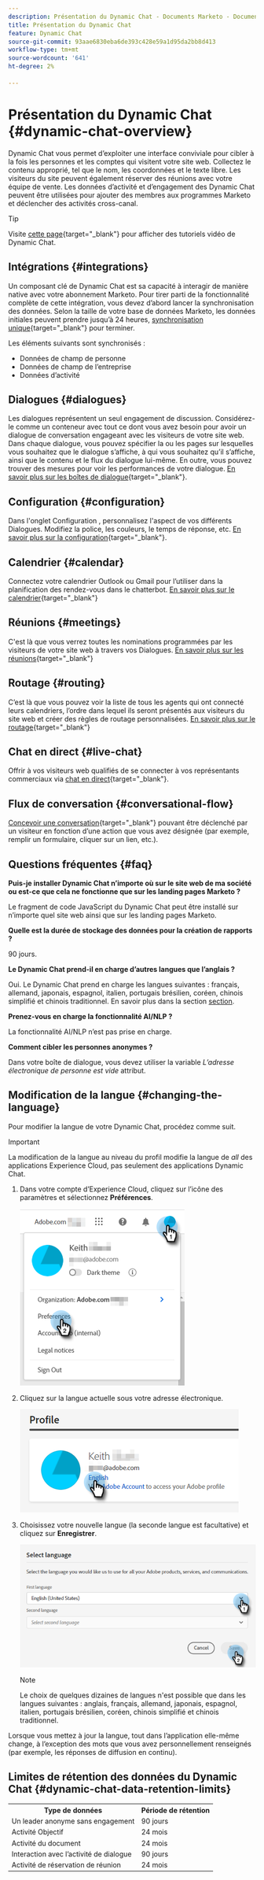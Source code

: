 ```yaml
---
description: Présentation du Dynamic Chat - Documents Marketo - Documentation du produit
title: Présentation du Dynamic Chat
feature: Dynamic Chat
source-git-commit: 93aae6830eba6de393c428e59a1d95da2bb8d413
workflow-type: tm+mt
source-wordcount: '641'
ht-degree: 2%

---
```


# Présentation du Dynamic Chat {#dynamic-chat-overview}

Dynamic Chat vous permet d’exploiter une interface conviviale pour cibler à la fois les personnes et les comptes qui visitent votre site web. Collectez le contenu approprié, tel que le nom, les coordonnées et le texte libre. Les visiteurs du site peuvent également réserver des réunions avec votre équipe de vente. Les données d’activité et d’engagement des Dynamic Chat peuvent être utilisées pour ajouter des membres aux programmes Marketo et déclencher des activités cross-canal.

>[!TIP]
>
>Visite [cette page](https://experienceleague.adobe.com/docs/marketo-learn/tutorials/dynamic-chat/dynamic-chat-overview.html){target="_blank"} pour afficher des tutoriels vidéo de Dynamic Chat.

## Intégrations {#integrations}

Un composant clé de Dynamic Chat est sa capacité à interagir de manière native avec votre abonnement Marketo. Pour tirer parti de la fonctionnalité complète de cette intégration, vous devez d’abord lancer la synchronisation des données. Selon la taille de votre base de données Marketo, les données initiales peuvent prendre jusqu’à 24 heures, [synchronisation unique](/help/marketo/product-docs/demand-generation/dynamic-chat/integrations/adobe-marketo-engage.md){target="_blank"} pour terminer.

Les éléments suivants sont synchronisés :

* Données de champ de personne
* Données de champ de l’entreprise
* Données d’activité

## Dialogues {#dialogues}

Les dialogues représentent un seul engagement de discussion. Considérez-le comme un conteneur avec tout ce dont vous avez besoin pour avoir un dialogue de conversation engageant avec les visiteurs de votre site web. Dans chaque dialogue, vous pouvez spécifier la ou les pages sur lesquelles vous souhaitez que le dialogue s’affiche, à qui vous souhaitez qu’il s’affiche, ainsi que le contenu et le flux du dialogue lui-même. En outre, vous pouvez trouver des mesures pour voir les performances de votre dialogue. [En savoir plus sur les boîtes de dialogue](/help/marketo/product-docs/demand-generation/dynamic-chat/automated-chat/dialogue-overview.md){target="_blank"}.

## Configuration {#configuration}

Dans l&#39;onglet Configuration , personnalisez l&#39;aspect de vos différents Dialogues. Modifiez la police, les couleurs, le temps de réponse, etc. [En savoir plus sur la configuration](/help/marketo/product-docs/demand-generation/dynamic-chat/setup-and-configuration/configuration.md){target="_blank"}.

## Calendrier {#calendar}

Connectez votre calendrier Outlook ou Gmail pour l’utiliser dans la planification des rendez-vous dans le chatterbot. [En savoir plus sur le calendrier](/help/marketo/product-docs/demand-generation/dynamic-chat/setup-and-configuration/agent-settings.md#connect-calendar){target="_blank"}

## Réunions {#meetings}

C&#39;est là que vous verrez toutes les nominations programmées par les visiteurs de votre site web à travers vos Dialogues. [En savoir plus sur les réunions](/help/marketo/product-docs/demand-generation/dynamic-chat/meeting-list.md){target="_blank"}

## Routage {#routing}

C’est là que vous pouvez voir la liste de tous les agents qui ont connecté leurs calendriers, l’ordre dans lequel ils seront présentés aux visiteurs du site web et créer des règles de routage personnalisées. [En savoir plus sur le routage](/help/marketo/product-docs/demand-generation/dynamic-chat/setup-and-configuration/routing.md){target="_blank"}

## Chat en direct {#live-chat}

Offrir à vos visiteurs web qualifiés de se connecter à vos représentants commerciaux via [chat en direct](/help/marketo/product-docs/demand-generation/dynamic-chat/live-chat/live-chat-overview.md){target="_blank"}.

## Flux de conversation {#conversational-flow}

[Concevoir une conversation](/help/marketo/product-docs/demand-generation/dynamic-chat/automated-chat/conversational-flow-overview.md){target="_blank"} pouvant être déclenché par un visiteur en fonction d’une action que vous avez désignée (par exemple, remplir un formulaire, cliquer sur un lien, etc.).

## Questions fréquentes {#faq}

**Puis-je installer Dynamic Chat n’importe où sur le site web de ma société ou est-ce que cela ne fonctionne que sur les landing pages Marketo ?**

Le fragment de code JavaScript du Dynamic Chat peut être installé sur n’importe quel site web ainsi que sur les landing pages Marketo.

**Quelle est la durée de stockage des données pour la création de rapports ?**

90 jours.

**Le Dynamic Chat prend-il en charge d’autres langues que l’anglais ?**

Oui. Le Dynamic Chat prend en charge les langues suivantes : français, allemand, japonais, espagnol, italien, portugais brésilien, coréen, chinois simplifié et chinois traditionnel. En savoir plus dans la section [section](#changing-the-language).

**Prenez-vous en charge la fonctionnalité AI/NLP ?**

La fonctionnalité AI/NLP n’est pas prise en charge.

**Comment cibler les personnes anonymes ?**

Dans votre boîte de dialogue, vous devez utiliser la variable _L’adresse électronique de personne est vide_ attribut.

## Modification de la langue {#changing-the-language}

Pour modifier la langue de votre Dynamic Chat, procédez comme suit.

>[!IMPORTANT]
>
>La modification de la langue au niveau du profil modifie la langue de _all_ des applications Experience Cloud, pas seulement des applications Dynamic Chat.

1. Dans votre compte d’Experience Cloud, cliquez sur l’icône des paramètres et sélectionnez **Préférences**.

   ![](assets/dynamic-chat-overview-1.png)

1. Cliquez sur la langue actuelle sous votre adresse électronique.

   ![](assets/dynamic-chat-overview-2.png)

1. Choisissez votre nouvelle langue (la seconde langue est facultative) et cliquez sur **Enregistrer**.

   ![](assets/dynamic-chat-overview-3.png)

   >[!NOTE]
   >
   >Le choix de quelques dizaines de langues n&#39;est possible que dans les langues suivantes : anglais, français, allemand, japonais, espagnol, italien, portugais brésilien, coréen, chinois simplifié et chinois traditionnel.

Lorsque vous mettez à jour la langue, tout dans l’application elle-même change, à l’exception des mots que vous avez personnellement renseignés (par exemple, les réponses de diffusion en continu).

## Limites de rétention des données du Dynamic Chat {#dynamic-chat-data-retention-limits}

<table>
  <th>Type de données</th>
  <th>Période de rétention</th>
 <tr>
  <td>Un leader anonyme sans engagement</td>
  <td>90 jours</td>
 </tr>
 <tr>
  <td>Activité Objectif</td>
  <td>24 mois</td>
 </tr>
 <tr>
  <td>Activité du document</td>
  <td>24 mois</td>
 </tr>
 <tr>
  <td>Interaction avec l’activité de dialogue</td>
  <td>90 jours</td>
 </tr>
 <tr>
  <td>Activité de réservation de réunion</td>
  <td>24 mois</td>
 </tr>
</table>
